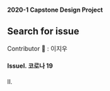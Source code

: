 #### 2020-1 Capstone Design Project
Search for issue
-------------
Contributor :raising_hand: : 이지우

#### IssueⅠ. 코로나 19 
 

Ⅱ.
